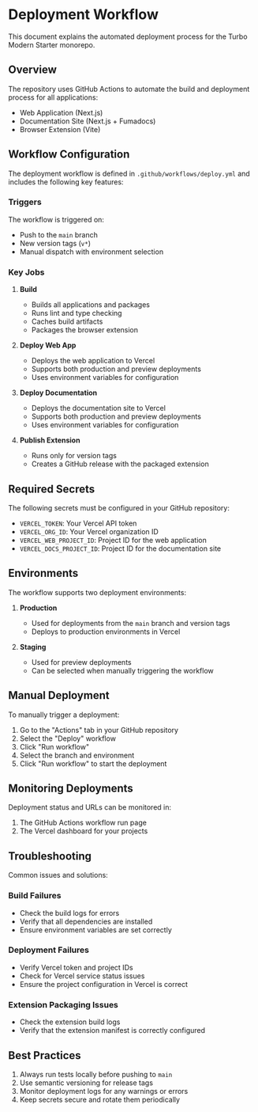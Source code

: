 # Deployment Workflow

This document explains the automated deployment process for the Turbo Modern Starter monorepo.

## Overview

The repository uses GitHub Actions to automate the build and deployment process for all applications:

- Web Application (Next.js)
- Documentation Site (Next.js + Fumadocs)
- Browser Extension (Vite)

## Workflow Configuration

The deployment workflow is defined in `.github/workflows/deploy.yml` and includes the following key features:

### Triggers

The workflow is triggered on:

- Push to the `main` branch
- New version tags (`v*`)
- Manual dispatch with environment selection

### Key Jobs

1. **Build**
   - Builds all applications and packages
   - Runs lint and type checking
   - Caches build artifacts
   - Packages the browser extension

2. **Deploy Web App**
   - Deploys the web application to Vercel
   - Supports both production and preview deployments
   - Uses environment variables for configuration

3. **Deploy Documentation**
   - Deploys the documentation site to Vercel
   - Supports both production and preview deployments
   - Uses environment variables for configuration

4. **Publish Extension**
   - Runs only for version tags
   - Creates a GitHub release with the packaged extension

## Required Secrets

The following secrets must be configured in your GitHub repository:

- `VERCEL_TOKEN`: Your Vercel API token
- `VERCEL_ORG_ID`: Your Vercel organization ID
- `VERCEL_WEB_PROJECT_ID`: Project ID for the web application
- `VERCEL_DOCS_PROJECT_ID`: Project ID for the documentation site

## Environments

The workflow supports two deployment environments:

1. **Production**
   - Used for deployments from the `main` branch and version tags
   - Deploys to production environments in Vercel

2. **Staging**
   - Used for preview deployments
   - Can be selected when manually triggering the workflow

## Manual Deployment

To manually trigger a deployment:

1. Go to the "Actions" tab in your GitHub repository
2. Select the "Deploy" workflow
3. Click "Run workflow"
4. Select the branch and environment
5. Click "Run workflow" to start the deployment

## Monitoring Deployments

Deployment status and URLs can be monitored in:

1. The GitHub Actions workflow run page
2. The Vercel dashboard for your projects

## Troubleshooting

Common issues and solutions:

### Build Failures

- Check the build logs for errors
- Verify that all dependencies are installed
- Ensure environment variables are set correctly

### Deployment Failures

- Verify Vercel token and project IDs
- Check for Vercel service status issues
- Ensure the project configuration in Vercel is correct

### Extension Packaging Issues

- Check the extension build logs
- Verify that the extension manifest is correctly configured

## Best Practices

1. Always run tests locally before pushing to `main`
2. Use semantic versioning for release tags
3. Monitor deployment logs for any warnings or errors
4. Keep secrets secure and rotate them periodically